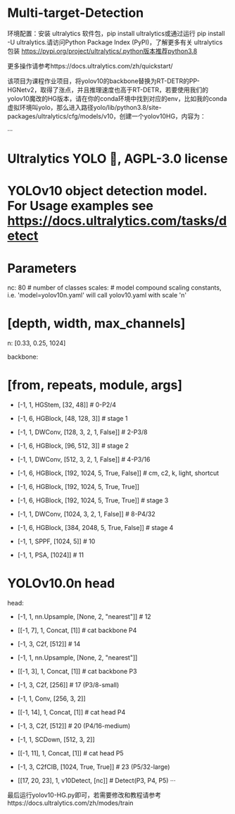 # Multi-target-Detection

环境配置：安装 ultralytics 软件包，pip install ultralytics或通过运行 pip install -U ultralytics.请访问Python Package Index (PyPI)，了解更多有关 ultralytics 包装 https://pypi.org/project/ultralytics/.python版本推荐python3.8

更多操作请参考https://docs.ultralytics.com/zh/quickstart/

该项目为课程作业项目，将yolov10的backbone替换为RT-DETR的PP-HGNetv2，取得了涨点，并且推理速度也高于RT-DETR，若要使用我们的yolov10魔改的HG版本，请在你的conda环境中找到对应的env，比如我的conda虚拟环境叫yolo，那么进入路径yolo/lib/python3.8/site-packages/ultralytics/cfg/models/v10，创建一个yolov10HG，内容为：

···
# Ultralytics YOLO 🚀, AGPL-3.0 license
# YOLOv10 object detection model. For Usage examples see https://docs.ultralytics.com/tasks/detect
 
# Parameters
nc: 80 # number of classes
scales: # model compound scaling constants, i.e. 'model=yolov10n.yaml' will call yolov10.yaml with scale 'n'
  # [depth, width, max_channels]
  n: [0.33, 0.25, 1024]
 
backbone:
  # [from, repeats, module, args]
  - [-1, 1, HGStem, [32, 48]]  # 0-P2/4
  - [-1, 6, HGBlock, [48, 128, 3]]  # stage 1
 
  - [-1, 1, DWConv, [128, 3, 2, 1, False]]  # 2-P3/8
  - [-1, 6, HGBlock, [96, 512, 3]]   # stage 2
 
  - [-1, 1, DWConv, [512, 3, 2, 1, False]]  # 4-P3/16
  - [-1, 6, HGBlock, [192, 1024, 5, True, False]]  # cm, c2, k, light, shortcut
  - [-1, 6, HGBlock, [192, 1024, 5, True, True]]
  - [-1, 6, HGBlock, [192, 1024, 5, True, True]]  # stage 3
 
  - [-1, 1, DWConv, [1024, 3, 2, 1, False]]  # 8-P4/32
  - [-1, 6, HGBlock, [384, 2048, 5, True, False]]  # stage 4
 
  - [-1, 1, SPPF, [1024, 5]] # 10
  - [-1, 1, PSA, [1024]] # 11
 
# YOLOv10.0n head
head:
  - [-1, 1, nn.Upsample, [None, 2, "nearest"]] # 12
  - [[-1, 7], 1, Concat, [1]] # cat backbone P4
  - [-1, 3, C2f, [512]] # 14
 
  - [-1, 1, nn.Upsample, [None, 2, "nearest"]]
  - [[-1, 3], 1, Concat, [1]] # cat backbone P3
  - [-1, 3, C2f, [256]] # 17 (P3/8-small)
 
  - [-1, 1, Conv, [256, 3, 2]]
  - [[-1, 14], 1, Concat, [1]] # cat head P4
  - [-1, 3, C2f, [512]] # 20 (P4/16-medium)
 
  - [-1, 1, SCDown, [512, 3, 2]]
  - [[-1, 11], 1, Concat, [1]] # cat head P5
  - [-1, 3, C2fCIB, [1024, True, True]] # 23 (P5/32-large)
 
  - [[17, 20, 23], 1, v10Detect, [nc]] # Detect(P3, P4, P5)
···

最后运行yolov10-HG.py即可，若需要修改和教程请参考https://docs.ultralytics.com/zh/modes/train
